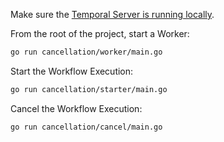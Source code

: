<!-- @@@SNIPSTART samples-go-cancellation-readme -->
Make sure the [Temporal Server is running locally](https://docs.temporal.io/docs/server/quick-install).

From the root of the project, start a Worker:

```bash
go run cancellation/worker/main.go
```

Start the Workflow Execution:

```bash
go run cancellation/starter/main.go
```

Cancel the Workflow Execution:

```bash
go run cancellation/cancel/main.go
```
<!-- @@@SNIPEND -->

